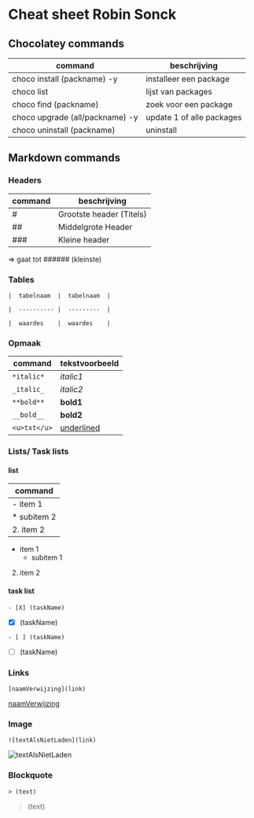 # Cheat sheet Robin Sonck 

## Chocolatey commands

|        command                 | beschrijving            | 
|--------------------------------|-------------------------|
| choco install (packname) -y    | installeer een package  | 
| choco list                     | lijst van packages      | 
| choco find (packname)          | zoek voor een package   |
| choco upgrade (all/packname) -y| update 1 of alle packages|
| choco uninstall (packname)     | uninstall               |

## Markdown commands
### Headers

| command| beschrijving|
|-------|----------------------------|
| #     |  Grootste header (Titels)  |
| ##    |  Middelgrote Header  |
| ###   |  Kleine header  |

=> gaat tot ###### (kleinste)
### Tables

`|  tabelnaam  |  tabelnaam  |`

`|  ---------- |  ---------  |`

`|  waardes    |  waardes    |`


### Opmaak

| command     | tekstvoorbeeld|
|------------ | ------------ |
| `*italic*`  |  *italic1*   |
|`_italic_`   |  _italic2_   |
|`**bold**`   |  **bold1**   |
|`__bold__`   |  __bold2__   |
|`<u>txt</u>`   |  <u>underlined</u>   |


### Lists/ Task lists

#### list

| command     | 
|------------ | 
| - item 1  | 
| * subitem 2   |  
| 2. item 2   |  

- item 1 
  * subitem 1
2. item 2

#### task list

`- [X] (taskName)`

- [X] (taskName)

`- [ ] (taskName)`

- [ ] (taskName)

### Links

`[naamVerwijzing](link)`

[naamVerwijzing](link)

### Image

`![textAlsNietLaden](link)`

![textAlsNietLaden](link)

### Blockquote

`> (text)`

> (text)



